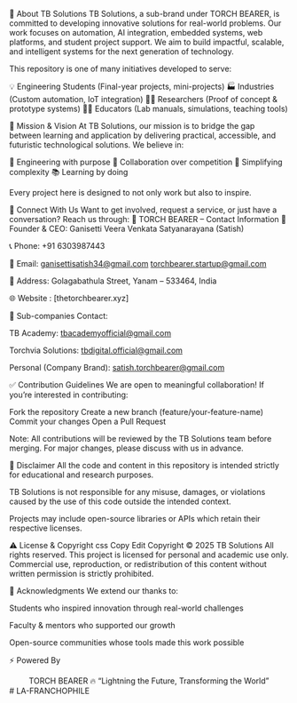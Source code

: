 🧠 About TB Solutions
TB Solutions, a sub-brand under TORCH BEARER, is committed to developing innovative solutions for real-world problems. Our work focuses on automation, AI integration, embedded systems, web platforms, and student project support. We aim to build impactful, scalable, and intelligent systems for the next generation of technology.


This repository is one of many initiatives developed to serve:

💡 Engineering Students (Final-year projects, mini-projects)
🏭 Industries (Custom automation, IoT integration)
🧑‍💻 Researchers (Proof of concept & prototype systems)
🧑‍🏫 Educators (Lab manuals, simulations, teaching tools)



🌟 Mission & Vision
At TB Solutions, our mission is to bridge the gap between learning and application by delivering practical, accessible, and futuristic technological solutions. We believe in:

🔧 Engineering with purpose
🤝 Collaboration over competition
🚀 Simplifying complexity
📚 Learning by doing


Every project here is designed to not only work but also to inspire.


🔗 Connect With Us
Want to get involved, request a service, or just have a conversation? Reach us through:
🔗 TORCH BEARER – Contact Information
👤 Founder & CEO:
Ganisetti Veera Venkata Satyanarayana (Satish)

📞 Phone:
+91 6303987443

📧 Email:
ganisettisatish34@gmail.com
torchbearer.startup@gmail.com

📍 Address:
Golagabathula Street,
Yanam – 533464,
India

🌐 Website :
[thetorchbearer.xyz]

💼 Sub-companies Contact:

TB Academy: tbacademyofficial@gmail.com

Torchvia Solutions: tbdigital.official@gmail.com

Personal (Company Brand): satish.torchbearer@gmail.com

✅ Contribution Guidelines
We are open to meaningful collaboration! If you’re interested in contributing:

Fork the repository
Create a new branch (feature/your-feature-name)
Commit your changes
Open a Pull Request

Note: All contributions will be reviewed by the TB Solutions team before merging. For major changes, please discuss with us in advance.

🛑 Disclaimer
All the code and content in this repository is intended strictly for educational and research purposes.

TB Solutions is not responsible for any misuse, damages, or violations caused by the use of this code outside the intended context.

Projects may include open-source libraries or APIs which retain their respective licenses.

⚠️ License & Copyright
css
Copy
Edit
Copyright © 2025 TB Solutions
All rights reserved.
This project is licensed for personal and academic use only. Commercial use, reproduction, or redistribution of this content without written permission is strictly prohibited.

🙏 Acknowledgments
We extend our thanks to:

Students who inspired innovation through real-world challenges

Faculty & mentors who supported our growth

Open-source communities whose tools made this work possible

⚡ Powered By
<div align="center">
TORCH BEARER
🔥 “Lightning the Future, Transforming the World”

</div>#   L A - F R A N C H O P H I L E 
 
 
